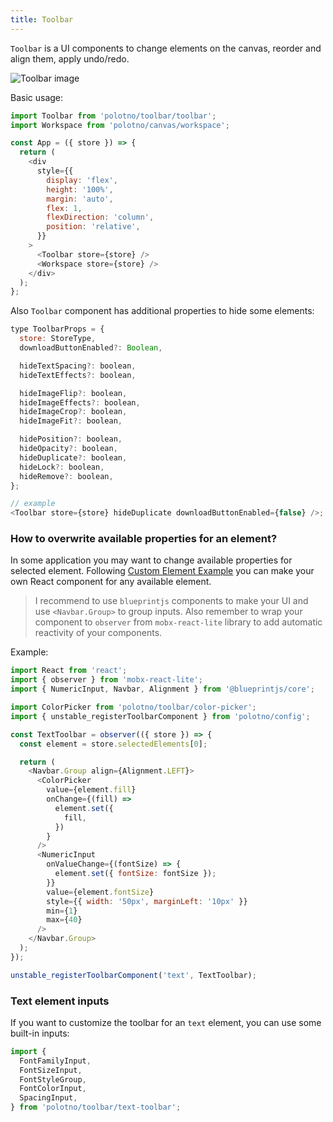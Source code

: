 ```yaml
---
title: Toolbar
---
```


`Toolbar` is a UI components to change elements on the canvas, reorder and align them, apply undo/redo.

![Toolbar image](/img/toolbar.png)

Basic usage:

```js
import Toolbar from 'polotno/toolbar/toolbar';
import Workspace from 'polotno/canvas/workspace';

const App = ({ store }) => {
  return (
    <div
      style={{
        display: 'flex',
        height: '100%',
        margin: 'auto',
        flex: 1,
        flexDirection: 'column',
        position: 'relative',
      }}
    >
      <Toolbar store={store} />
      <Workspace store={store} />
    </div>
  );
};
```

Also `Toolbar` component has additional properties to hide some elements:

```js
type ToolbarProps = {
  store: StoreType,
  downloadButtonEnabled?: Boolean,

  hideTextSpacing?: boolean,
  hideTextEffects?: boolean,

  hideImageFlip?: boolean,
  hideImageEffects?: boolean,
  hideImageCrop?: boolean,
  hideImageFit?: boolean,

  hidePosition?: boolean,
  hideOpacity?: boolean,
  hideDuplicate?: boolean,
  hideLock?: boolean,
  hideRemove?: boolean,
};

// example
<Toolbar store={store} hideDuplicate downloadButtonEnabled={false} />;
```

### How to overwrite available properties for an element?

In some application you may want to change available properties for selected element. Following [Custom Element Example](/docs/custom-element) you can make your own React component for any available element.

> I recommend to use `blueprintjs` components to make your UI and use `<Navbar.Group>` to group inputs. Also remember to wrap your component to `observer` from `mobx-react-lite` library to add automatic reactivity of your components.

Example:

```js
import React from 'react';
import { observer } from 'mobx-react-lite';
import { NumericInput, Navbar, Alignment } from '@blueprintjs/core';

import ColorPicker from 'polotno/toolbar/color-picker';
import { unstable_registerToolbarComponent } from 'polotno/config';

const TextToolbar = observer(({ store }) => {
  const element = store.selectedElements[0];

  return (
    <Navbar.Group align={Alignment.LEFT}>
      <ColorPicker
        value={element.fill}
        onChange={(fill) =>
          element.set({
            fill,
          })
        }
      />
      <NumericInput
        onValueChange={(fontSize) => {
          element.set({ fontSize: fontSize });
        }}
        value={element.fontSize}
        style={{ width: '50px', marginLeft: '10px' }}
        min={1}
        max={40}
      />
    </Navbar.Group>
  );
});

unstable_registerToolbarComponent('text', TextToolbar);
```

### Text element inputs

If you want to customize the toolbar for an `text` element, you can use some built-in inputs:

```js
import {
  FontFamilyInput,
  FontSizeInput,
  FontStyleGroup,
  FontColorInput,
  SpacingInput,
} from 'polotno/toolbar/text-toolbar';
```
